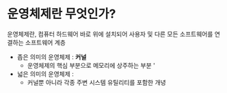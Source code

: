 # 운영체제란 무엇인가?  
운영체제란, 컴퓨터 하드웨어 바로 위에 설치되어 사용자 및 다른 모든 소프트웨어를 연결하는 소프트웨어 계층   

* 좁은 의미의 운영체제 : **커널**    
    * 운영체제의 핵심 부분으로 메모리에 상주하는 부분 '
* 넓은 의미의 운영체제 : 
    * 커널뿐 아니라 각종 주변 시스템 유틸리티를 포함한 개녕  
 
